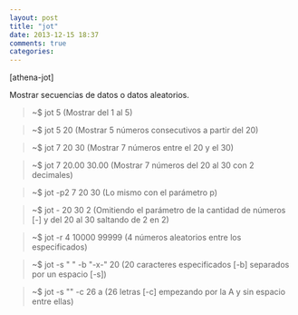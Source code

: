 ```yaml
---
layout: post
title: "jot"
date: 2013-12-15 18:37
comments: true
categories: 
---
```

[athena-jot]

Mostrar secuencias de datos o datos aleatorios.

>~$ jot 5 (Mostrar del 1 al 5)

>~$ jot 5 20 (Mostrar 5 números consecutivos a partir del 20)

>~$ jot 7 20 30 (Mostrar 7 números entre el 20 y el 30)

>~$ jot 7 20.00 30.00 (Mostrar 7 números del 20 al 30 con 2 decimales)

>~$ jot -p2 7 20 30 (Lo mismo con el parámetro p)

>~$ jot - 20 30 2 (Omitiendo el parámetro de la cantidad de números [-] y del 20 al 30 saltando de 2 en 2)

>~$ jot -r 4 10000 99999 (4 números aleatorios entre los especificados)

>~$ jot -s " " -b "-x-" 20 (20 caracteres especificados [-b] separados por un espacio [-s])

>~$ jot -s "" -c 26 a (26 letras [-c] empezando por la A y sin espacio entre ellas)

